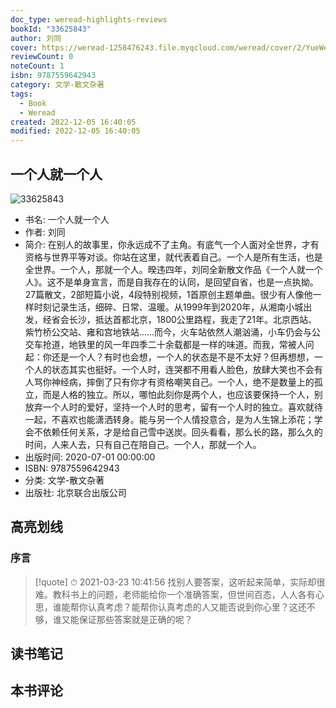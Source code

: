 ```yaml
---
doc_type: weread-highlights-reviews
bookId: "33625843"
author: 刘同
cover: https://weread-1258476243.file.myqcloud.com/weread/cover/2/YueWen_33625843/t7_YueWen_33625843.jpg
reviewCount: 0
noteCount: 1
isbn: 9787559642943
category: 文学-散文杂著
tags:
  - Book
  - Weread
created: 2022-12-05 16:40:05
modified: 2022-12-05 16:40:05
---
```


## 一个人就一个人

![33625843](https://weread-1258476243.file.myqcloud.com/weread/cover/2/YueWen_33625843/t7_YueWen_33625843.jpg)
- 书名: 一个人就一个人
- 作者: 刘同
- 简介: 在别人的故事里，你永远成不了主角。有底气一个人面对全世界，才有资格与世界平等对谈。你站在这里，就代表着自己。一个人是所有生活，也是全世界。一个人，那就一个人。暌违四年，刘同全新散文作品《一个人就一个人》。这不是单身宣言，而是自我存在的认同，是回望自省，也是一点执拗。27篇散文，2部短篇小说，4段特别视频，1首原创主题单曲。很少有人像他一样时刻记录生活，细碎、日常、温暖。从1999年到2020年，从湘南小城出发，经省会长沙，抵达首都北京，1800公里路程，我走了21年。北京西站、紫竹桥公交站、雍和宫地铁站……而今，火车站依然人潮汹涌，小车仍会与公交车抢道，地铁里的风一年四季二十余载都是一样的味道。而我，常被人问起：你还是一个人？有时也会想，一个人的状态是不是不太好？但再想想，一个人的状态其实也挺好。一个人时，连哭都不用看人脸色，放肆大笑也不会有人骂你神经病，摔倒了只有你才有资格嘲笑自己。一个人，绝不是数量上的孤立，而是人格的独立。所以，哪怕此刻你是两个人，也应该要保持一个人，别放弃一个人时的爱好，坚持一个人时的思考，留有一个人时的独立。喜欢就待一起，不喜欢也能潇洒转身。能与另一个人情投意合，是为人生锦上添花；学会不依赖任何关系，才是给自己雪中送炭。回头看看，那么长的路，那么久的时间，人来人去，只有自己在陪自己。一个人，那就一个人。
- 出版时间: 2020-07-01 00:00:00
- ISBN: 9787559642943
- 分类: 文学-散文杂著
- 出版社: 北京联合出版公司

## 高亮划线

### 序言


> [!quote] ⏱ 2021-03-23 10:41:56
> 找别人要答案，这听起来简单，实际却很难。教科书上的问题，老师能给你一个准确答案，但世间百态，人人各有心思，谁能帮你认真考虑？能帮你认真考虑的人又能否说到你心里？这还不够，谁又能保证那些答案就是正确的呢？
 



## 读书笔记


## 本书评论

